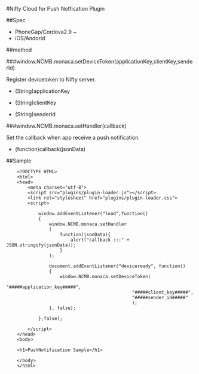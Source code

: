 
#Nifty Cloud for Push Notfication Plugin

##Spec

 - PhoneGap/Cordova2.9 ~
 - iOS/Andorid

##method

###window.NCMB.monaca.setDeviceToken(applicationKey,clientKey,senderId)

Register devicetoken to Nifty server.

 - (String)applicationKey
 
 - (String)clientKey

 - (String)senderId
 
###window.NCMB.monaca.setHandler(callback)

Set the callback when app receive a push notification.

- (function)callback(jsonData)

##Sample

		<!DOCTYPE HTML>
		<html>
		<head>
		    <meta charset="utf-8">
		    <script src="plugins/plugin-loader.js"></script>
		    <link rel="stylesheet" href="plugins/plugin-loader.css">
		    <script>
		        
		        window.addEventListener("load",function()
		        {
					window.NCMB.monaca.setHandler
					(
	                    function(jsonData){
	                        alert("callback :::" + JSON.stringify(jsonData));
	                    }
	                );
	                
	                document.addEventListener("deviceready", function()
	                {
	                    window.NCMB.monaca.setDeviceToken(
	                                               "#####application_key#####",
	                                               "#####client_key#####",
	                                               "#####sender_id#####"
	                                               );
	                }, false);
	                
		        },false);
		        
		    </script>
		</head>
		<body>
		
		<h1>PushNotification Sample</h1>
		
		</body>
		</html>

